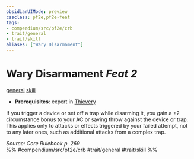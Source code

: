 ```yaml
---
obsidianUIMode: preview
cssclass: pf2e,pf2e-feat
tags:
- compendium/src/pf2e/crb
- trait/general
- trait/skill
aliases: ["Wary Disarmament"]
---
```

# Wary Disarmament  *Feat 2*  
[general](../../rules/traits/general.md)  [skill](../../rules/traits/skill.md)  

- **Prerequisites**: expert in [Thievery](../skills.md#Thievery)

If you trigger a device or set off a trap while disarming it, you gain a +2 circumstance bonus to your AC or saving throw against the device or trap. This applies only to attacks or effects triggered by your failed attempt, not to any later ones, such as additional attacks from a complex trap.

*Source: Core Rulebook p. 269*  
%% #compendium/src/pf2e/crb #trait/general #trait/skill %%
